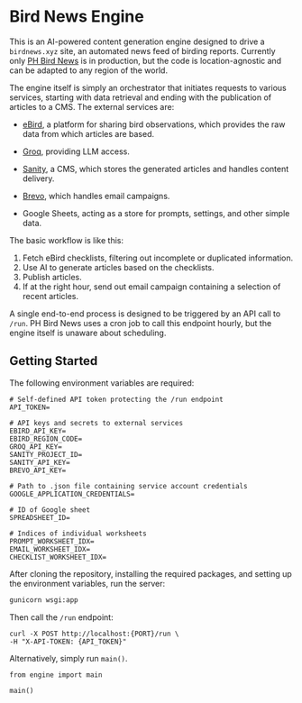 # Bird News Engine

This is an AI-powered content generation engine designed to drive a `birdnews.xyz` site, an automated news feed of birding reports. Currently only [PH Bird News](https://ph.birdnews.xyz) is in production, but the code is location-agnostic and can be adapted to any region of the world.

The engine itself is simply an orchestrator that initiates requests to various services, starting with data retrieval and ending with the publication of articles to a CMS. The external services are:

- [eBird](https://ebird.org), a platform for sharing bird observations, which provides the raw data from which articles are based.

- [Groq](https://groq.com), providing LLM access.

- [Sanity](https://sanity.io), a CMS, which stores the generated articles and handles content delivery.

- [Brevo](https://app.brevo.com), which handles email campaigns.

- Google Sheets, acting as a store for prompts, settings, and other simple data.

The basic workflow is like this:

1. Fetch eBird checklists, filtering out incomplete or duplicated information.
2. Use AI to generate articles based on the checklists.
3. Publish articles.
4. If at the right hour, send out email campaign containing a selection of recent articles.

A single end-to-end process is designed to be triggered by an API call to `/run`. PH Bird News uses a cron job to call this endpoint hourly, but the engine itself is unaware about scheduling.

## Getting Started

The following environment variables are required:

```
# Self-defined API token protecting the /run endpoint
API_TOKEN=

# API keys and secrets to external services
EBIRD_API_KEY=  
EBIRD_REGION_CODE=
GROQ_API_KEY=
SANITY_PROJECT_ID=
SANITY_API_KEY=
BREVO_API_KEY=

# Path to .json file containing service account credentials
GOOGLE_APPLICATION_CREDENTIALS= 

# ID of Google sheet
SPREADSHEET_ID=

# Indices of individual worksheets
PROMPT_WORKSHEET_IDX=
EMAIL_WORKSHEET_IDX=
CHECKLIST_WORKSHEET_IDX=
```

After cloning the repository, installing the required packages, and setting up the environment variables, run the server:

```bash
gunicorn wsgi:app
```

Then call the `/run` endpoint:
```
curl -X POST http://localhost:{PORT}/run \
-H "X-API-TOKEN: {API_TOKEN}"
```

Alternatively, simply run `main()`.

```
from engine import main

main()
```
